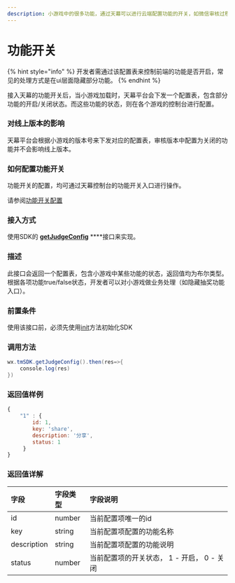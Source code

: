 ```yaml
---
description: 小游戏中的很多功能，通过天幕可以进行云端配置功能的开关，如微信审核过程中，开发者可以对一些功能进行隐藏，以提高通过审核的成功率。
---
```


# 功能开关

{% hint style="info" %}
开发者需通过该配置表来控制前端的功能是否开启，常见的处理方式是在ui层面隐藏部分功能。
{% endhint %}

接入天幕的功能开关后，当小游戏加载时，天幕平台会下发一个配置表，包含部分功能的开启/关闭状态。而这些功能的状态，则在各个游戏的控制台进行配置。

### **对线上版本的影响**

天幕平台会根据小游戏的版本号来下发对应的配置表，审核版本中配置为关闭的功能并不会影响线上版本。

### **如何配置功能开关**

功能开关的配置，均可通过天幕控制台的功能开关入口进行操作。

请参阅[功能开关配置](../features/configuration-service/switch.md)

### **接入方式**

使用SDK的 [**getJudgeConfig**](create-ad-position/api/get-ad-position-config.md) ****接口来实现。

### **描述**

此接口会返回一个配置表，包含小游戏中某些功能的状态，返回值均为布尔类型。 根据各项功能true/false状态，开发者可以对小游戏做业务处理（如隐藏抽奖功能入口）。

### **前置条件**

使用该接口前，必须先使用[init](init.md)方法初始化SDK

### **调用方法**

```java
wx.tmSDK.getJudgeConfig().then(res=>{  
    console.log(res)  
})
```

### **返回值样例**

```javascript
{
    "1" : {
        id: 1,
        key: 'share',
        description: '分享',
        status: 1
     }
}
```

### 返回值详解


| 字段 | 字段类型 | 字段说明 |
| :--- | :--- | :--- |
| id | number | 当前配置项唯一的id |
| key | string | 当前配置项配置的功能名称 |
| description | string | 当前配置项配置的功能说明 |
| status | number | 当前配置项的开关状态， 1 - 开启， 0 - 关闭 |